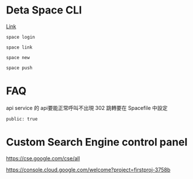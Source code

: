 

# Deta Space CLI  

[Link](https://deta.space/docs/en/reference/cli)

    space login

    space link

    space new

    space push

# FAQ 

api service 的 api要能正常呼叫不出現 302 跳轉要在 Spacefile 中設定 

    public: true

# Custom Search Engine control panel 

https://cse.google.com/cse/all

https://console.cloud.google.com/welcome?project=firstproj-3758b